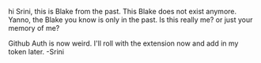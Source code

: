hi Srini, this is Blake from the past. This Blake does not exist anymore.  
Yanno, the Blake you know is only in the past. Is this really me? or just your memory of me?


Github Auth is now weird. I'll roll with the extension now and add in my token later. -Srini
